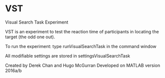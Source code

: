 # VST
Visual Search Task Experiment

VST is an experiment to test the reaction time of participants in locating the target (the odd one out).

To run the experiment: type runVisualSearchTask in the command window

All modifiable settings are stored in settingsVisualSearchTask

Created by Derek Chan and Hugo McGurran 
Developed on MATLAB version 2016a/b
